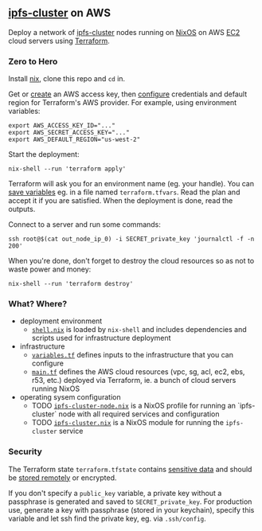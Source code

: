 ## [ipfs-cluster](https://cluster.ipfs.io/) on AWS

Deploy a network of [ipfs-cluster](https://cluster.ipfs.io/) nodes running on [NixOS](https://nixos.org/) on AWS [EC2](https://aws.amazon.com/ec2/) cloud servers using [Terraform](https://www.terraform.io/).


### Zero to Hero

Install [nix](https://nixos.org/download.html), clone this repo and `cd` in.

Get or [create](https://docs.aws.amazon.com/IAM/latest/UserGuide/getting-started_create-admin-group.html) an AWS access key, then [configure](https://registry.terraform.io/providers/hashicorp/aws/latest/docs#environment-variables) credentials and default region for Terraform's AWS provider. For example, using environment variables:

```
export AWS_ACCESS_KEY_ID="..."
export AWS_SECRET_ACCESS_KEY="..."
export AWS_DEFAULT_REGION="us-west-2"
```

Start the deployment:

```
nix-shell --run 'terraform apply'
```

Terraform will ask you for an environment name (eg. your handle). You can [save variables](https://learn.hashicorp.com/terraform/getting-started/variables.html#assigning-variables) eg. in a file named `terraform.tfvars`. Read the plan and accept it if you are satisfied. When the deployment is done, read the outputs.

Connect to a server and run some commands:

```
ssh root@$(cat out_node_ip_0) -i SECRET_private_key 'journalctl -f -n 200'
```

When you're done, don't forget to destroy the cloud resources so as not to waste power and money:

```
nix-shell --run 'terraform destroy'
```


### What? Where?

- deployment environment
  - [`shell.nix`](shell.nix) is loaded by `nix-shell` and includes dependencies and scripts used for infrastructure deployment
- infrastructure
  - [`variables.tf`](variables.tf) defines inputs to the infrastructure that you can configure
  - [`main.tf`](main.tf) defines the AWS cloud resources (vpc, sg, acl, ec2, ebs, r53, etc.) deployed via Terraform, ie. a bunch of cloud servers running NixOS
- operating sysem configuration
  - TODO [`ipfs-cluster-node.nix`](ipfs-cluster-node.nix`) is a NixOS profile for running an `ipfs-cluster` node with all required services and configuration
  - TODO [`ipfs-cluster.nix`](ipfs-cluster.nix) is a NixOS module for running the `ipfs-cluster` service


### Security

The Terraform state `terraform.tfstate` contains [sensitive data](https://www.terraform.io/docs/state/sensitive-data.html) and should be [stored remotely](https://www.terraform.io/docs/state/remote.html) or encrypted.

If you don't specify a `public_key` variable, a private key without a passphrase is generated and saved to `SECRET_private_key`. For production use, generate a key with passphrase (stored in your keychain), specify this variable and let ssh find the private key, eg. via `.ssh/config`.
